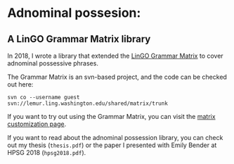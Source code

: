 # Adnominal possesion:
## A LinGO Grammar Matrix library

In 2018, I wrote a library that extended the [LinGO Grammar Matrix](http://matrix.ling.washington.edu/index.html) to cover adnominal possessive phrases. 

The Grammar Matrix is an svn-based project, and the code can be checked out here: 

`svn co --username guest svn://lemur.ling.washington.edu/shared/matrix/trunk`

If you want to try out using the Grammar Matrix, you can visit the [matrix customization page](http://matrix.ling.washington.edu/customize/matrix.cgi).

If you want to read about the adnominal possession library, you can check out my thesis (`thesis.pdf`) or the paper I presented with Emily Bender at HPSG 2018 (`hpsg2018.pdf`).

